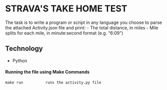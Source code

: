 # STRAVA'S TAKE HOME TEST

The task is to write a program or script in any language you choose to parse the attached Activity.json file and print:
    - The total distance, in miles
    - Mile splits for each mile, in minute:second format (e.g. “6:09”)

## Technology
- Python

#### Running the file using Make Commands
```
make run          runs the activity.py file
```
